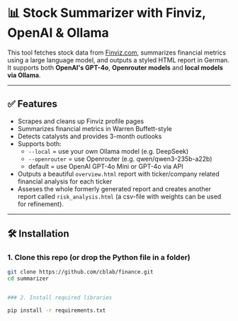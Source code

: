 # 📊 Stock Summarizer with Finviz, OpenAI & Ollama

This tool fetches stock data from [Finviz.com](https://finviz.com), summarizes financial metrics using a large language model, and outputs a styled HTML report in German.  
It supports both **OpenAI's GPT-4o**, **Openrouter models** and **local models via Ollama**.

---

## ✅ Features

- Scrapes and cleans up Finviz profile pages
- Summarizes financial metrics in Warren Buffett-style
- Detects catalysts and provides 3-month outlooks
- Supports both:
  - `--local` = use your own Ollama model (e.g. DeepSeek)
  - `--openrouter` = use Openrouter (e.g. qwen/qwen3-235b-a22b)
  - default = use OpenAI GPT-4o Mini or GPT-4o via API
- Outputs a beautiful `overview.html` report with ticker/company related financial analysis for each ticker
- Asseses the whole formerly generated report and creates another report called `risk_analysis.html` (a csv-file with weights can be used for refinement).

---

## 🛠 Installation

### 1. Clone this repo (or drop the Python file in a folder)

```bash
git clone https://github.com/cblab/finance.git
cd summarizer


### 2. Install required libraries

pip install -r requirements.txt
